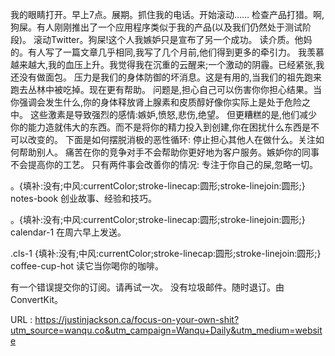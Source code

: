 我的眼睛打开。早上7点。展期。抓住我的电话。开始滚动…… 
 检查产品打猎。啊,狗屎。有人刚刚推出了一个应用程序类似于我的产品(以及我们仍然处于测试阶段)。 
 滚动Twitter。狗屎!这个人我嫉妒只是宣布了另一个成功。 
 读介质。他妈的。有人写了一篇文章几乎相同,我写了几个月前,他们得到更多的牵引力。 
 我羡慕越来越大,我的血压上升。我觉得我在沉重的云醒来;一个激动的阴霾。已经紧张,我还没有做面包。 
 压力是我们的身体防御的坏消息。这是有用的,当我们的祖先跑来跑去丛林中被吃掉。现在更有帮助。 
 问题是,担心自己可以伤害你你担心结果。当你强调会发生什么,你的身体释放肾上腺素和皮质醇好像你实际上是处于危险之中。 
 这些激素是导致强烈的感情:嫉妒,愤怒,悲伤,绝望。 
 但更糟糕的是,他们减少你的能力造就伟大的东西。而不是将你的精力投入到创建,你在困扰什么东西是不可以改变的。 
 下面是如何摆脱消极的恶性循环: 
 停止担心其他人在做什么。关注如何帮助别人。 
 痛苦在你的竞争对手不会帮助你更好地为客户服务。嫉妒你的同事不会提高你的工艺。 
 只有两件事会改善你的情况: 
 专注于你自己的屎,忽略一切。 
  
 。{填补:没有;中风:currentColor;stroke-linecap:圆形;stroke-linejoin:圆形;} notes-book 
 创业故事、经验和技巧。 
  
  
 。{填补:没有;中风:currentColor;stroke-linecap:圆形;stroke-linejoin:圆形;} calendar-1 
 在周六早上发送。 
  
  
 .cls-1 {填补:没有;中风:currentColor;stroke-linecap:圆形;stroke-linejoin:圆形;} coffee-cup-hot 
 读它当你喝你的咖啡。 
  
 有一个错误提交你的订阅。请再试一次。 
 没有垃圾邮件。随时退订。由ConvertKit。 
  
   
  URL : https://justinjackson.ca/focus-on-your-own-shit?utm_source=wanqu.co&utm_campaign=Wanqu+Daily&utm_medium=website